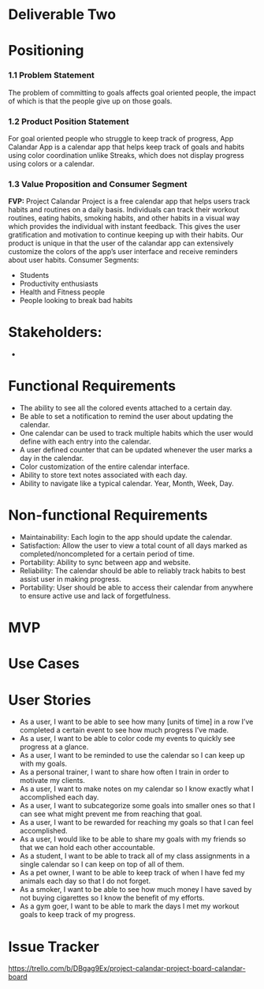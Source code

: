 # Deliverable Two

# Positioning  
### 1.1  Problem Statement  
The problem of committing to goals affects goal oriented people, the impact of which is that the people give up on those goals.  

### 1.2  Product Position Statement  
For goal oriented people who struggle to keep track of progress, App Calandar App is a calendar app that helps keep track of goals and habits using color coordination unlike Streaks, which does not display progress using colors or a calendar.  

### 1.3  Value Proposition and Consumer Segment
**FVP:** Project Calandar Project is a free calendar app that helps users track habits and routines on a daily basis. Individuals can track their workout routines, eating habits, smoking habits, and other habits in a visual way which provides the individual with instant feedback. This gives the user gratification and motivation to continue keeping up with their habits. Our product is unique in that the user of the calandar app can extensively customize the colors of the app’s user interface and receive reminders about user habits.
Consumer Segments:
- Students
- Productivity enthusiasts
- Health and Fitness people
- People looking to break bad habits  

# Stakeholders:
- 

# Functional Requirements  
- The ability to see all the colored events attached to a certain day.
- Be able to set a notification to remind the user about updating the calendar.
- One calendar can be used to track multiple habits which the user would define with each entry into the calendar.
- A user defined counter that can be updated whenever the user marks a day in the calendar.
- Color customization of the entire calendar interface.
- Ability to store text notes associated with each day.
- Ability to navigate like a typical calendar. Year, Month, Week, Day. 
# Non-functional Requirements  
- Maintainability: Each login to the app should update the calendar.
- Satisfaction: Allow the user to view a total count of all days marked as completed/noncompleted for a certain period of time.
- Portability: Ability to sync between app and website.
- Reliability: The calendar should be able to reliably track habits to best assist user in making progress.
- Portability: User should be able to access their calendar from anywhere to ensure active use and lack of forgetfulness.
# MVP

# Use Cases

# User Stories
- As a user, I want to be able to see how many [units of time] in a row I’ve completed a certain event to see how much progress I’ve made.
- As a user, I want to be able to color code my events to quickly see progress at a glance.
- As a user, I want to be reminded to use the calendar so I can keep up with my goals.
- As a personal trainer, I want to share how often I train in order to motivate my clients.
- As a user, I want to make notes on my calendar so I know exactly what I accomplished each day.
- As a user, I want to subcategorize some goals into smaller ones so that I can see what might prevent me from reaching that goal.
- As a user, I want to be rewarded for reaching my goals so that I can feel accomplished.
- As a user, I would like to be able to share my goals with my friends so that we can hold each other accountable.
- As a student, I want to be able to track all of my class assignments in a single calendar so I can keep on top of all of them.
- As a pet owner, I want to be able to keep track of when I have fed my animals each day so that I do not forget.
- As a smoker, I want to be able to see how much money I have saved by not buying cigarettes so I know the benefit of my efforts.
- As a gym goer, I want to be able to mark the days I met my workout goals to keep track of my progress.

# Issue Tracker
https://trello.com/b/DBgag9Ex/project-calandar-project-board-calandar-board
